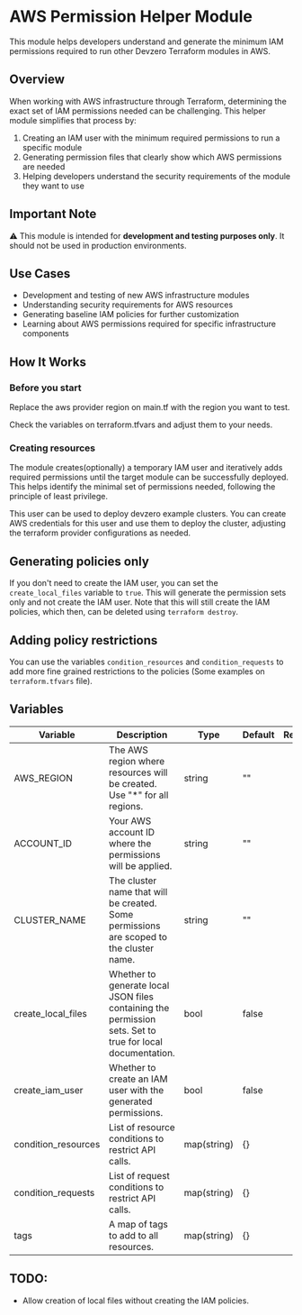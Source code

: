 # AWS Permission Helper Module

This module helps developers understand and generate the minimum IAM permissions required to run other Devzero Terraform
modules in AWS.

## Overview

When working with AWS infrastructure through Terraform, determining the exact set of IAM permissions needed can be
challenging. This helper module simplifies that process by:

1. Creating an IAM user with the minimum required permissions to run a specific module
2. Generating permission files that clearly show which AWS permissions are needed
3. Helping developers understand the security requirements of the module they want to use

## Important Note

⚠️ This module is intended for **development and testing purposes only**. It should not be used in production
environments.

## Use Cases

- Development and testing of new AWS infrastructure modules
- Understanding security requirements for AWS resources
- Generating baseline IAM policies for further customization
- Learning about AWS permissions required for specific infrastructure components

## How It Works

### Before you start

Replace the aws provider region on main.tf with the region you want to test.

Check the variables on terraform.tfvars and adjust them to your needs.

### Creating resources
The module creates(optionally) a temporary IAM user and iteratively adds required permissions until the target module
can be successfully deployed. This helps identify the minimal set of permissions needed, following the principle of
least privilege.

This user can be used to deploy devzero example clusters. You can create AWS credentials for this user and use them to
deploy the cluster, adjusting the terraform provider configurations as needed.

## Generating policies only

If you don't need to create the IAM user, you can set the `create_local_files` variable to `true`. This will generate
the permission sets only and not create the IAM user. Note that this will still create the IAM policies, which then, can
be deleted using `terraform destroy`.

## Adding policy restrictions

You can use the variables `condition_resources` and `condition_requests` to add more fine grained restrictions to the
policies (Some examples on `terraform.tfvars` file). 

## Variables

| Variable            | Description                                                                                               | Type        | Default | Required |
|---------------------|-----------------------------------------------------------------------------------------------------------|-------------|---------|:--------:|
| AWS_REGION          | The AWS region where resources will be created. Use "*" for all regions.                                  | string      | ""      |   yes    |
| ACCOUNT_ID          | Your AWS account ID where the permissions will be applied.                                                | string      | ""      |   yes    |
| CLUSTER_NAME        | The cluster name that will be created. Some permissions are scoped to the cluster name.                   | string      | ""      |   yes    |
| create_local_files  | Whether to generate local JSON files containing the permission sets. Set to true for local documentation. | bool        | false   |    no    |
| create_iam_user     | Whether to create an IAM user with the generated permissions.                                             | bool        | false   |    no    |
| condition_resources | List of resource conditions to restrict API calls.                                                        | map(string) | {}      |    no    |
| condition_requests  | List of request conditions to restrict API calls.                                                         | map(string) | {}      |    no    |
| tags                | A map of tags to add to all resources.                                                                    | map(string) | {}      |    no    |


## TODO: 
- Allow creation of local files without creating the IAM policies.
